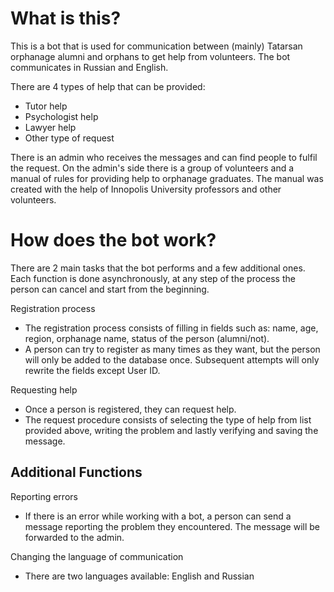 # What is this?

This is a bot that is used for communication between (mainly) Tatarsan orphanage alumni and orphans to get help from volunteers. The bot communicates in Russian and English.

There are 4 types of help that can be provided:
- Tutor help
- Psychologist help
- Lawyer help
- Other type of request

There is an admin who receives the messages and can find people to fulfil the request.
On the admin's side there is a group of volunteers and a manual of rules for providing help to orphanage graduates. The manual was created with the help of Innopolis University professors and other volunteers.

# How does the bot work?

There are 2 main tasks that the bot performs and a few additional ones. Each function is done asynchronously, at any step of the process the person can cancel and start from the beginning.

Registration process
* The registration process consists of filling in fields such as: name, age, region, orphanage name, status of the person (alumni/not).
* A person can try to register as many times as they want, but the person will only be added to the database once. Subsequent attempts will only rewrite the fields except User ID.

Requesting help
* Once a person is registered, they can request help.
* The request procedure consists of selecting the type of help from list provided above, writing the problem and lastly verifying and saving the message.

## Additional Functions

Reporting errors
* If there is an error while working with a bot, a person can send a message reporting the problem they encountered. The message will be forwarded to the admin. 

Changing the language of communication
* There are two languages available: English and Russian
